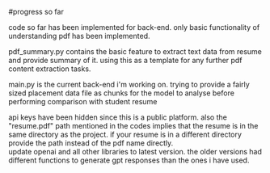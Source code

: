 #progress so far

code so far has been implemented for back-end.
only basic functionality of understanding pdf has been implemented.
<br/>

pdf_summary.py contains the basic feature to extract text data from resume and provide summary of it. using this as a template for any further pdf content extraction tasks.
<br/>

main.py is the current back-end i'm working on. trying to provide a fairly sized placement data file as chunks for the model to analyse before performing comparison with student resume
<br/>

api keys have been hidden since this is a public platform.
also the "resume.pdf" path mentioned in the codes implies that the resume is in the same directory as the project. if your resume is in a different directory provide the path instead of the pdf name directly.
<br/>
update openai and all other libraries to latest version. the older versions had different functions to generate gpt responses than the ones i have used.

